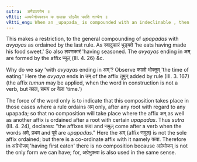 ```yaml
---
sutra:  अमैवाव्ययेन ॥
vRtti: अव्ययेनोपपदस्य यः समासः सोऽमैव भवति नान्येन ॥
vRtti_eng: When an _upapada_ is compounded with an indeclinable , then it is compounded only with those _avyayas_ which end in the affix अम्.
---
```

This makes a restriction, to the general compounding of _upapadas_ with _avyayas_ as ordained by the last rule. As स्वादुकारं भुङ्क्ते  'he eats having made his food sweet.' So also लवणकारं 'having seasoned. The _avyayas_ ending in अम् are formed by the affix ण्मुल् (III. 4. 26) &c.

Why do we say 'with _avyayas_       ending in अम्'?  Observe कालो भोक्तुम्  'the time of eating.' Here the _avyaya_ ends in उम् of the affix तुमुन् added by rule (III. 3. 167) (the affix _tumun_ may be applied, when the word in construction is not a verb, but काल, समय or वेला 'time.')

The force of the word only is to indicate that this composition takes place in those cases where a rule ordains अम् only, after any root with regard to any upapada; so that no composition will take place where the affix अम् as well as another affix is ordained after a root with certain _upapadas_. Thus _sutra_ (III. 4. 24), declares: "the affixes क्त्वा and णमुल् come after a verb when the words अमे, प्रथम and पूर्व are _upapadas_." Here the अम् (affix णमुल्) is not the sole affix ordained; but there is a co-ordinate affix with it namely क्त्वा. Therefore in अग्रेभोजम् 'having first eaten' there is no composition because अग्रेभोजम् is not the only form we can have; for, अग्रेभुक्त्वा is also used in the same sense.
